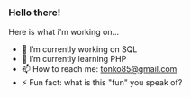 ### Hello there! 

Here is what i'm working on...




- 🔭 I’m currently working on SQL
- 🌱 I’m currently learning PHP
- 📫 How to reach me: tonko85@gmail.com
- ⚡ Fun fact: what is this "fun" you speak of?

